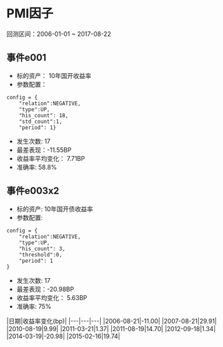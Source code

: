 # PMI因子
回测区间：2006-01-01 ~ 2017-08-22
## 事件e001
- 标的资产： 10年国开收益率
- 参数配置：
```
config = {
    "relation":NEGATIVE,
    "type":UP,
    "his_count": 18,
    "std_count":1, 
    "period": 1}
```
- 发生次数: 17
- 最差表现：-11.55BP
- 收益率平均变化： 7.71BP
- 准确率: 58.8%

## 事件e003x2
- 标的资产: 10年国开债收益率
- 参数配置:
```
config = {
    "relation":NEGATIVE,
    "type":UP,
    "his_count": 3,
    "threshold":0, 
    "period": 1
}
```
- 发生次数: 17
- 最差表现：-20.98BP
- 收益率平均变化： 5.63BP
- 准确率: 75%

|日期|收益率变化(bp)|
|---|---|---|
|2006-08-21|-11.00|
|2007-08-21|29.91|
|2010-08-19|9.99|
|2011-03-21|1.37|
|2011-08-19|14.70|
|2012-09-18|1.34|
|2014-03-19|-20.98|
|2015-02-16|19.74|

